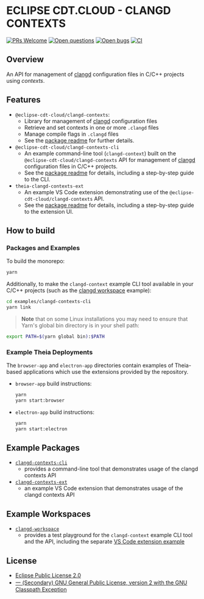 # ECLIPSE CDT.CLOUD - CLANGD CONTEXTS

[![PRs Welcome](https://img.shields.io/badge/PRs-welcome-brightgreen.svg?style=flat-curved)](https://github.com/eclipse-cdt-cloud/clangd-contexts/labels/help%20wanted)
[![Open questions](https://img.shields.io/badge/Open-questions-blue.svg?style=flat-curved)](https://github.com/eclipse-cdt-cloud/clangd-contexts/labels/question)
[![Open bugs](https://img.shields.io/badge/Open-bugs-red.svg?style=flat-curved)](https://github.com/eclipse-cdt-cloud/clangd-contexts/labels/bug)
[![CI](https://github.com/eclipse-cdt-cloud/clangd-contexts/actions/workflows/ci.yml/badge.svg)](https://github.com/eclipse-cdt-cloud/clangd-contexts/actions/workflows/ci.yml)

## Overview

An API for management of [clangd](https://clangd.llvm.org) configuration files in C/C++ projects using _contexts_.

## Features

- `@eclipse-cdt-cloud/clangd-contexts`:
    - Library for management of [clangd][clangd] configuration files
    - Retrieve and set contexts in one or more `.clangd` files
    - Manage compile flags in `.clangd` files
    - See the [package readme][cclib] for further details.
- `@eclipse-cdt-cloud/clangd-contexts-cli`
    - An example command-line tool (`clangd-context`) built on the `@eclipse-cdt-cloud/clangd-contexts` API for management of [clangd][clangd] configuration files in C/C++ projects.
    - See the [package readme][cccli] for details, including a step-by-step guide to the CLI.
- `theia-clangd-contexts-ext`
    - An example VS Code extension demonstrating use of the `@eclipse-cdt-cloud/clangd-contexts` API.
    - See the [package readme][ccvsx] for details, including a step-by-step guide to the extension UI.

[cclib]: ./packages/clangd-contexts/README.md
[cccli]: ./examples/clangd-contexts-cli/README.md
[ccvsx]: ./examples/clangd-contexts-ext/README.md
[clangd]: https://clangd.llvm.org

## How to build

### Packages and Examples

To build the monorepo:

```bash
yarn
```

Additionally, to make the `clangd-context` example CLI tool available in your C/C++ projects
(such as the [clangd workspace](#example-workspaces) example):

```bash
cd examples/clangd-contexts-cli
yarn link
```

> **Note** that on some Linux installations you may need to ensure that Yarn's global bin directory is in your shell path:

```bash
export PATH=$(yarn global bin):$PATH
```

### Example Theia Deployments

The `browser-app` and `electron-app` directories contain examples of Theia-based applications which use the extensions provided by the repository.

- `browser-app` build instructions:

    ```bash
    yarn
    yarn start:browser
    ```

- `electron-app` build instructions:

    ```bash
    yarn
    yarn start:electron
    ```

## Example Packages

- [`clangd-contexts-cli`][cccli]
    - provides a command-line tool that demonstrates usage of the clangd contexts API
- [`clangd-contexts-ext`][ccvsx]
    - an example VS Code extension that demonstrates usage of the clangd contexts API

## Example Workspaces

- [`clangd-workspace`][ccws]
    - provides a test playground for the `clangd-context` example CLI tool and the API, including the separate [VS Code extension example](./examples/clangd-contexts-ext/README.md)

[ccws]: ./examples/clangd-workspace/README.md

## License

- [Eclipse Public License 2.0](http://www.eclipse.org/legal/epl-2.0/)
- [一 (Secondary) GNU General Public License, version 2 with the GNU Classpath Exception](https://projects.eclipse.org/license/secondary-gpl-2.0-cp)
